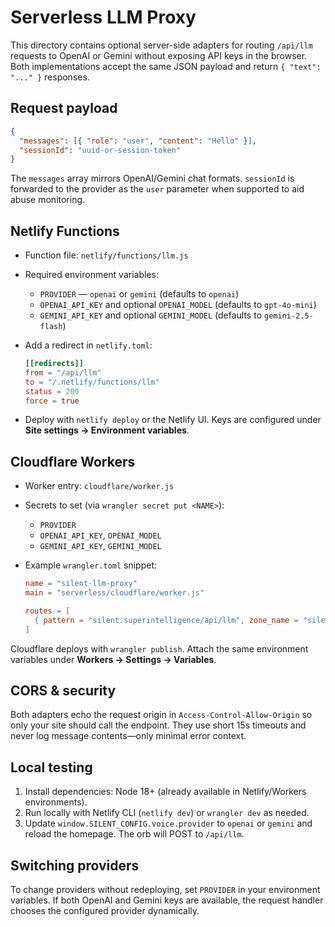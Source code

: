 # Serverless LLM Proxy

This directory contains optional server-side adapters for routing `/api/llm` requests to OpenAI or Gemini without exposing API keys in the browser. Both implementations accept the same JSON payload and return `{ "text": "..." }` responses.

## Request payload

```json
{
  "messages": [{ "role": "user", "content": "Hello" }],
  "sessionId": "uuid-or-session-token"
}
```

The `messages` array mirrors OpenAI/Gemini chat formats. `sessionId` is forwarded to the provider as the `user` parameter when supported to aid abuse monitoring.

## Netlify Functions

- Function file: `netlify/functions/llm.js`
- Required environment variables:
  - `PROVIDER` — `openai` or `gemini` (defaults to `openai`)
  - `OPENAI_API_KEY` and optional `OPENAI_MODEL` (defaults to `gpt-4o-mini`)
  - `GEMINI_API_KEY` and optional `GEMINI_MODEL` (defaults to `gemini-2.5-flash`)
- Add a redirect in `netlify.toml`:

  ```toml
  [[redirects]]
  from = "/api/llm"
  to = "/.netlify/functions/llm"
  status = 200
  force = true
  ```

- Deploy with `netlify deploy` or the Netlify UI. Keys are configured under **Site settings → Environment variables**.

## Cloudflare Workers

- Worker entry: `cloudflare/worker.js`
- Secrets to set (via `wrangler secret put <NAME>`):
  - `PROVIDER`
  - `OPENAI_API_KEY`, `OPENAI_MODEL`
  - `GEMINI_API_KEY`, `GEMINI_MODEL`
- Example `wrangler.toml` snippet:

  ```toml
  name = "silent-llm-proxy"
  main = "serverless/cloudflare/worker.js"

  routes = [
    { pattern = "silent.superintelligence/api/llm", zone_name = "silent.superintelligence" }
  ]
  ```

Cloudflare deploys with `wrangler publish`. Attach the same environment variables under **Workers → Settings → Variables**.

## CORS & security

Both adapters echo the request origin in `Access-Control-Allow-Origin` so only your site should call the endpoint. They use short 15s timeouts and never log message contents—only minimal error context.

## Local testing

1. Install dependencies: Node 18+ (already available in Netlify/Workers environments).
2. Run locally with Netlify CLI (`netlify dev`) or `wrangler dev` as needed.
3. Update `window.SILENT_CONFIG.voice.provider` to `openai` or `gemini` and reload the homepage. The orb will POST to `/api/llm`.

## Switching providers

To change providers without redeploying, set `PROVIDER` in your environment variables. If both OpenAI and Gemini keys are available, the request handler chooses the configured provider dynamically.
